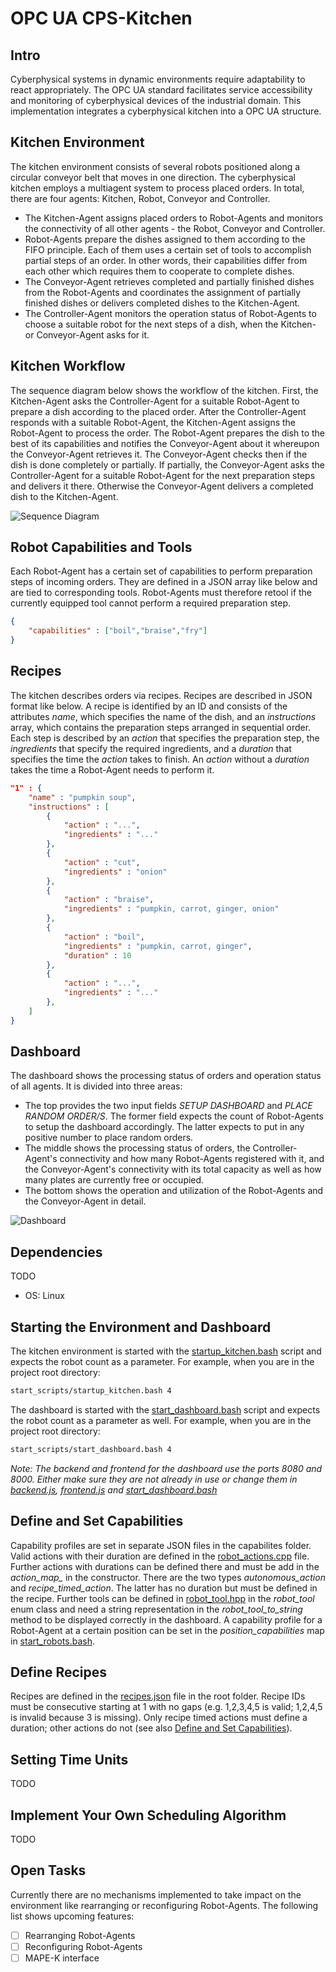 # OPC UA CPS-Kitchen

## Intro
Cyberphysical systems in dynamic environments require adaptability to react appropriately.
The OPC UA standard facilitates service accessibility and monitoring of cyberphysical devices of the industrial domain. This implementation integrates a cyberphysical kitchen into a OPC UA structure.

## Kitchen Environment
The kitchen environment consists of several robots positioned along a circular conveyor belt that moves in one direction.
The cyberphysical kitchen employs a multiagent system to process placed orders.
In total, there are four agents: Kitchen, Robot, Conveyor and Controller.
- The Kitchen-Agent assigns placed orders to Robot-Agents and monitors the connectivity of all other agents - the Robot, Conveyor and Controller.
- Robot-Agents prepare the dishes assigned to them according to the FIFO principle. Each of them uses a certain set of tools to accomplish partial steps of an order. In other words, their capabilities differ from each other which requires them to cooperate to complete dishes.
- The Conveyor-Agent retrieves completed and partially finished dishes from the Robot-Agents and coordinates the assignment of partially finished dishes or delivers completed dishes to the Kitchen-Agent.
- The Controller-Agent monitors the operation status of Robot-Agents to choose a suitable robot for the next steps of a dish, when the Kitchen- or Conveyor-Agent asks for it.

## Kitchen Workflow
The sequence diagram below shows the workflow of the kitchen.
First, the Kitchen-Agent asks the Controller-Agent for a suitable Robot-Agent to prepare a dish according to the placed order.
After the Controller-Agent responds with a suitable Robot-Agent, the Kitchen-Agent assigns the Robot-Agent to process the order.
The Robot-Agent prepares the dish to the best of its capabilities and notifies the Conveyor-Agent about it whereupon the Conveyor-Agent retrieves it.
The Conveyor-Agent checks then if the dish is done completely or partially.
If partially, the Conveyor-Agent asks the Controller-Agent for a suitable Robot-Agent for the next preparation steps and delivers it there.
Otherwise the Conveyor-Agent delivers a completed dish to the Kitchen-Agent.

![Sequence Diagram](figures/cps_kitchen_sequence_diagram.svg "OPC UA Kitchen Sequence Diagram")

## Robot Capabilities and Tools
Each Robot-Agent has a certain set of capabilities to perform preparation steps of incoming orders.
They are defined in a JSON array like below and are tied to corresponding tools.
Robot-Agents must therefore retool if the currently equipped tool cannot perform a required preparation step.
```json
{
    "capabilities" : ["boil","braise","fry"]
}
```

## Recipes
The kitchen describes orders via recipes.
Recipes are described in JSON format like below.
A recipe is identified by an ID and consists of the attributes *name*, which specifies the name of the dish, and an *instructions* array, which contains the preparation steps arranged in sequential order.
Each step is described by an *action* that specifies the preparation step, the *ingredients* that specify the required ingredients, and a *duration* that specifies the time the *action* takes to finish.
An *action* without a *duration* takes the time a Robot-Agent needs to perform it.

```json
"1" : {
    "name" : "pumpkin soup",
    "instructions" : [
        {
            "action" : "...",
            "ingredients" : "..."
        },
        {
            "action" : "cut",
            "ingredients" : "onion"
        },
        {
            "action" : "braise",
            "ingredients" : "pumpkin, carrot, ginger, onion"
        },
        {
            "action" : "boil",
            "ingredients" : "pumpkin, carrot, ginger",
            "duration" : 10
        },
        {
            "action" : "...",
            "ingredients" : "..."
        },
    ]
}
```

## Dashboard
The dashboard shows the processing status of orders and operation status of all agents.
It is divided into three areas:
- The top provides the two input fields *SETUP DASHBOARD* and *PLACE RANDOM ORDER/S*.
The former field expects the count of Robot-Agents to setup the dashboard accordingly.
The latter expects to put in any positive number to place random orders.
- The middle shows the processing status of orders, the Controller-Agent's connectivity and how many Robot-Agents registered with it, and the Conveyor-Agent's connectivity with its total capacity as well as how many plates are currently free or occupied.
- The bottom shows the operation and utilization of the Robot-Agents and the Conveyor-Agent in detail.

![Dashboard](figures/dashboard.png "OPC UA Kitchen Dashboard With Two Kitchen Robots")

## Dependencies
TODO
- OS: Linux

## Starting the Environment and Dashboard
The kitchen environment is started with the [startup_kitchen.bash](start_scripts/startup_kitchen.bash) script and expects the robot count as a parameter.
For example, when you are in the project root directory:
```bash
start_scripts/startup_kitchen.bash 4
```
The dashboard is started with the [start_dashboard.bash](start_scripts/start_dashboard.bash) script and expects the robot count as a parameter as well.
For example, when you are in the project root directory:
```bash
start_scripts/start_dashboard.bash 4
```
*Note: The backend and frontend for the dashboard use the ports 8080 and 8000. Either make sure they are not already in use or change them in [backend.js](cps-kitchen-dashboard/backend.js), [frontend.js](cps-kitchen-dashboard/frontend.js) and [start_dashboard.bash](start_scripts/start_dashboard.bash)*

## Define and Set Capabilities
Capability profiles are set in separate JSON files in the capabilites folder.
Valid actions with their duration are defined in the [robot_actions.cpp](actions/src/robot_actions.cpp) file.
Further actions with durations can be defined there and must be add in the *action_map_* in the constructor.
There are the two types *autonomous_action* and *recipe_timed_action*.
The latter has no duration but must be defined in the recipe.
Further tools can be defined in [robot_tool.hpp](robot/include/robot_tool.hpp) in the *robot_tool* enum class and need a string representation in the *robot_tool_to_string* method to be displayed correctly in the dashboard.
A capability profile for a Robot-Agent at a certain position can be set in the *position_capabilities* map in [start_robots.bash](start_scripts/start_robots.bash).

## Define Recipes
Recipes are defined in the [recipes.json](recipes.json) file in the root folder.
Recipe IDs must be consecutive starting at 1 with no gaps (e.g. 1,2,3,4,5 is valid; 1,2,4,5 is invalid because 3 is missing).
Only recipe timed actions must define a duration; other actions do not (see also [Define and Set Capabilities](#define-and-set-capabilities)).

## Setting Time Units
TODO

## Implement Your Own Scheduling Algorithm
TODO

## Open Tasks
Currently there are no mechanisms implemented to take impact on the environment like rearranging or reconfiguring Robot-Agents.
The following list shows upcoming features:
- [ ] Rearranging Robot-Agents
- [ ] Reconfiguring Robot-Agents
- [ ] MAPE-K interface